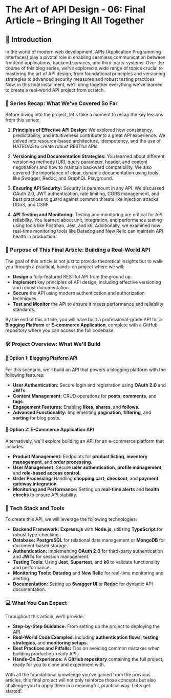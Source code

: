# The Art of API Design - 06: Final Article – Bringing It All Together

## 📖 Introduction

In the world of modern web development, APIs (Application Programming Interfaces) play a pivotal role in enabling seamless communication between frontend applications, backend services, and third-party systems. Over the course of this blog series, we've explored a wide range of topics crucial to mastering the art of API design, from foundational principles and versioning strategies to advanced security measures and robust testing practices. Now, in this final installment, we'll bring together everything we've learned to create a real-world API project from scratch.

### 🚦 Series Recap: What We've Covered So Far

Before diving into the project, let's take a moment to recap the key lessons from this series:

1. **Principles of Effective API Design:** We explored how consistency, predictability, and intuitiveness contribute to a great API experience. We delved into resource-based architecture, idempotency, and the use of HATEOAS to create robust RESTful APIs.

2. **Versioning and Documentation Strategies:** You learned about different versioning methods (URI, query parameter, header, and content negotiation) and how to maintain backward compatibility. We also covered the importance of clear, dynamic documentation using tools like Swagger, Redoc, and GraphQL Playground.

3. **Ensuring API Security:** Security is paramount in any API. We discussed OAuth 2.0, JWT authentication, rate limiting, CORS management, and best practices to guard against common threats like injection attacks, DDoS, and CSRF.

4. **API Testing and Monitoring:** Testing and monitoring are critical for API reliability. You learned about unit, integration, and performance testing using tools like Postman, Jest, and k6. Additionally, we examined how real-time monitoring tools like Datadog and New Relic can maintain API health in production.

### 🎯 Purpose of This Final Article: Building a Real-World API

The goal of this article is not just to provide theoretical insights but to walk you through a practical, hands-on project where we will:

- **Design** a fully-featured RESTful API from the ground up.
- **Implement** key principles of API design, including effective versioning and robust documentation.
- **Secure** the API using modern authentication and authorization techniques.
- **Test and Monitor** the API to ensure it meets performance and reliability standards.

By the end of this article, you will have built a professional-grade API for a **Blogging Platform** or **E-commerce Application**, complete with a GitHub repository where you can access the full codebase.

### 🛠 Project Overview: What We'll Build

#### 📝 Option 1: Blogging Platform API

For this scenario, we'll build an API that powers a blogging platform with the following features:

- **User Authentication:** Secure login and registration using **OAuth 2.0** and **JWTs**.
- **Content Management:** CRUD operations for **posts**, **comments**, and **tags**.
- **Engagement Features:** Enabling **likes**, **shares**, and **follows**.
- **Advanced Functionality:** Implementing **pagination**, **filtering**, and **sorting** for blog posts.

#### 🛒 Option 2: E-Commerce Application API

Alternatively, we'll explore building an API for an e-commerce platform that includes:

- **Product Management:** Endpoints for **product listing**, **inventory management**, and **order processing**.
- **User Management:** Secure **user authentication**, **profile management**, and **role-based access control**.
- **Order Processing:** Handling **shopping cart**, **checkout**, and **payment gateway integration**.
- **Monitoring and Performance:** Setting up **real-time alerts** and **health checks** to ensure API stability.

### 🚀 Tech Stack and Tools

To create this API, we will leverage the following technologies:

- **Backend Framework:** **Express.js** with **Node.js**, utilizing **TypeScript** for robust type-checking.
- **Database:** **PostgreSQL** for relational data management or **MongoDB** for document-based storage.
- **Authentication:** Implementing **OAuth 2.0** for third-party authentication and **JWTs** for session management.
- **Testing Tools:** Using **Jest**, **Supertest**, and **k6** to validate functionality and performance.
- **Monitoring Tools:** **Datadog** and **New Relic** for real-time monitoring and alerting.
- **Documentation:** Setting up **Swagger UI** or **Redoc** for dynamic API documentation.

### 💻 What You Can Expect

Throughout this article, we'll provide:

- **Step-by-Step Guidance:** From setting up the project to deploying the API.
- **Real-World Code Examples:** Including **authentication flows**, **testing strategies**, and **monitoring setups**.
- **Best Practices and Pitfalls:** Tips on avoiding common mistakes when building production-ready APIs.
- **Hands-On Experience:** A **GitHub repository** containing the full project, ready for you to clone and experiment with.

With all the foundational knowledge you've gained from the previous articles, this final project will not only reinforce those concepts but also challenge you to apply them in a meaningful, practical way. Let's get started!
